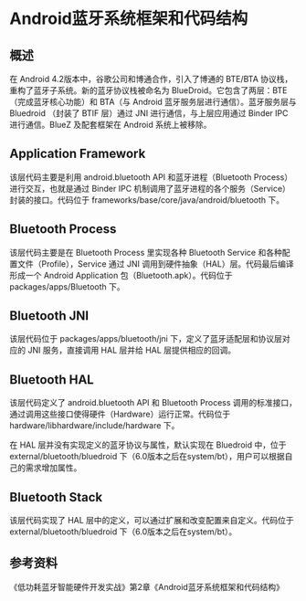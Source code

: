 # Android蓝牙系统框架和代码结构

## 概述

在 Android 4.2版本中，谷歌公司和博通合作，引入了博通的 BTE/BTA 协议栈，重构了蓝牙子系统。新的蓝牙协议栈被命名为 BlueDroid。它包含了两层：BTE（完成蓝牙核心功能）和 BTA（与 Android 蓝牙服务层进行通信）。蓝牙服务层与 Bluedroid （封装了 BTIF 层）通过 JNI 进行通信，与上层应用通过 Binder IPC 进行通信。BlueZ 及配套框架在 Android 系统上被移除。

## Application Framework

该层代码主要是利用 android.bluetooth API 和蓝牙进程（Bluetooth Process）进行交互，也就是通过 Binder IPC 机制调用了蓝牙进程的各个服务（Service）封装的接口。代码位于 frameworks/base/core/java/android/bluetooth 下。

## Bluetooth Process

该层代码主要是在 Bluetooth Process 里实现各种 Bluetooth Service 和各种配置文件（Profile），Service 通过 JNI 调用到硬件抽象（HAL）层。代码最后编译形成一个 Android Application 包（Bluetooth.apk）。代码位于 packages/apps/Bluetooth 下。

## Bluetooth JNI

该层代码位于 packages/apps/bluetooth/jni 下，定义了蓝牙适配层和协议层对应的 JNI 服务，直接调用 HAL 层并给 HAL 层提供相应的回调。

## Bluetooth HAL

该层代码定义了 android.bluetooth API 和 Bluetooth Process 调用的标准接口，通过调用这些接口使得硬件（Hardware）运行正常。代码位于 hardware/libhardware/include/hardware 下。

在 HAL 层并没有实现定义的蓝牙协议与属性，默认实现在 Bluedroid 中，位于 external/bluetooth/bluedroid 下（6.0版本之后在system/bt），用户可以根据自己的需求增加属性。

## Bluetooth Stack

该层代码实现了 HAL 层中的定义，可以通过扩展和改变配置来自定义。代码位于 external/bluetooth/bluedroid 下（6.0版本之后在system/bt）。

## 参考资料

《低功耗蓝牙智能硬件开发实战》第2章《Android蓝牙系统框架和代码结构》
